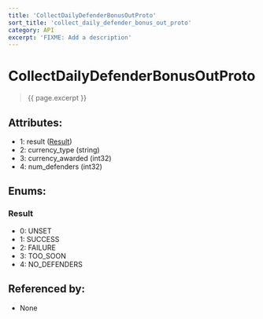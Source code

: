 ```yaml
---
title: 'CollectDailyDefenderBonusOutProto'
sort_title: 'collect_daily_defender_bonus_out_proto'
category: API
excerpt: 'FIXME: Add a description'
---
```


[comment]: <> (THIS PART IS GENERATED - AKA DON'T EDIT THIS PART MANUALLY)

# CollectDailyDefenderBonusOutProto

> {{ page.excerpt }}

## Attributes:

- 1: result ([Result](#result))
- 2: currency_type (string) 
- 3: currency_awarded (int32) 
- 4: num_defenders (int32)

## Enums:

### Result
- 0: UNSET
- 1: SUCCESS
- 2: FAILURE
- 3: TOO_SOON
- 4: NO_DEFENDERS

## Referenced by:

- None

[comment]: <> (YOU CAN EDIT AFTER THIS)
